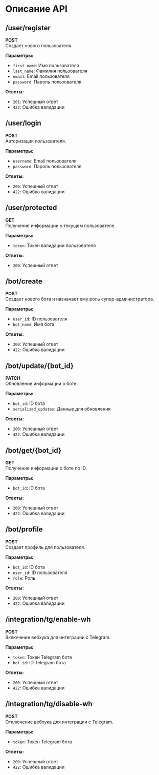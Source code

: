 # Описание API

## /user/register

**POST**  
Создает нового пользователя.

**Параметры:**
- `first_name`: Имя пользователя
- `last_name`: Фамилия пользователя
- `email`: Email пользователя
- `password`: Пароль пользователя

**Ответы:**
- `201`: Успешный ответ
- `422`: Ошибка валидации

## /user/login

**POST**  
Авторизация пользователя.

**Параметры:**
- `username`: Email пользователя
- `password`: Пароль пользователя

**Ответы:**
- `200`: Успешный ответ
- `422`: Ошибка валидации

## /user/protected

**GET**  
Получение информации о текущем пользователе.

**Параметры:**
- `token`: Токен валидации пользователя

**Ответы:**
- `200`: Успешный ответ

## /bot/create

**POST**  
Создает нового бота и назначает ему роль супер-администратора.

**Параметры:**
- `user_id`: ID пользователя
- `bot_name`: Имя бота

**Ответы:**
- `200`: Успешный ответ
- `422`: Ошибка валидации

## /bot/update/{bot_id}

**PATCH**  
Обновление информации о боте.

**Параметры:**
- `bot_id`: ID бота
- `serialized_updates`: Данные для обновления

**Ответы:**
- `200`: Успешный ответ
- `422`: Ошибка валидации

## /bot/get/{bot_id}

**GET**  
Получение информации о боте по ID.

**Параметры:**
- `bot_id`: ID бота

**Ответы:**
- `200`: Успешный ответ
- `422`: Ошибка валидации

## /bot/profile

**POST**  
Создает профиль для пользователя.

**Параметры:**
- `bot_id`: ID бота
- `user_id`: ID пользователя
- `role`: Роль

**Ответы:**
- `200`: Успешный ответ
- `422`: Ошибка валидации

## /integration/tg/enable-wh

**POST**  
Включение вебхука для интеграции с Telegram.

**Параметры:**
- `token`: Токен Telegram бота
- `bot_id`: ID Telegram бота

**Ответы:**
- `200`: Успешный ответ
- `422`: Ошибка валидации

## /integration/tg/disable-wh

**POST**  
Отключение вебхука для интеграции с Telegram.

**Параметры:**
- `token`: Токен Telegram бота

**Ответы:**
- `200`: Успешный ответ
- `422`: Ошибка валидации
